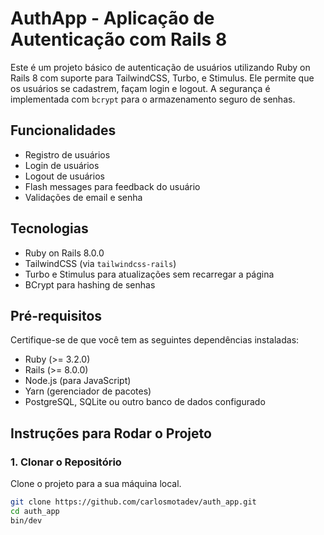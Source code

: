 # AuthApp - Aplicação de Autenticação com Rails 8

Este é um projeto básico de autenticação de usuários utilizando Ruby on Rails 8 com suporte para TailwindCSS, Turbo, e Stimulus. Ele permite que os usuários se cadastrem, façam login e logout. A segurança é implementada com `bcrypt` para o armazenamento seguro de senhas.

## Funcionalidades

- Registro de usuários
- Login de usuários
- Logout de usuários
- Flash messages para feedback do usuário
- Validações de email e senha

## Tecnologias

- Ruby on Rails 8.0.0
- TailwindCSS (via `tailwindcss-rails`)
- Turbo e Stimulus para atualizações sem recarregar a página
- BCrypt para hashing de senhas

## Pré-requisitos

Certifique-se de que você tem as seguintes dependências instaladas:

- Ruby (>= 3.2.0)
- Rails (>= 8.0.0)
- Node.js (para JavaScript)
- Yarn (gerenciador de pacotes)
- PostgreSQL, SQLite ou outro banco de dados configurado

## Instruções para Rodar o Projeto

### 1. Clonar o Repositório

Clone o projeto para a sua máquina local.

```bash
git clone https://github.com/carlosmotadev/auth_app.git
cd auth_app
bin/dev
